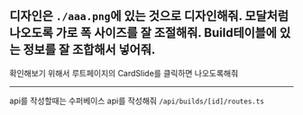 디자인은 `./aaa.png`에 있는 것으로 디자인해줘. 모달처럼 나오도록 가로 폭 사이즈를 잘 조절해줘.
Build테이블에 있는 정보를 잘 조합해서 넣어줘.
--------
확인해보기 위해서 루트페이지의 CardSlide를 클릭하면 나오도록해줘

-----------
api를 작성할때는 수퍼베이스 api를 작성해줘 `/api/builds/[id]/routes.ts`